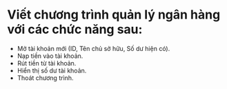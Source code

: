 # Viết chương trình quản lý ngân hàng với các chức năng sau:

- Mở tài khoản mới (ID, Tên chủ sở hữu, Số dư hiện có).
- Nạp tiền vào tài khoản.
- Rút tiền từ tài khoản.
- Hiển thị số dư tài khoản.
- Thoát chương trình.